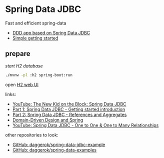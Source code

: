 # Spring Data JDBC
Fast and efficient spring-data

- [DDD app based on Spring Data JDBC](https://github.com/daggerok/spring-data-jdbc-examples/blob/master/ddd/README.md)
- [Simple getting started](./simple/)

## prepare

_start H2 database_

```bash
./mvnw -pl :h2 spring-boot:run
```

open [H2 web UI](http://127.0.0.1:8080/h2-console/)

links:

* [YouTube: The New Kid on the Block: Spring Data JDBC](https://www.youtube.com/watch?v=AnIouYdwxo0)
* [Part 1: Spring Data JDBC - Getting started introduction](https://spring.io/blog/2018/09/17/introducing-spring-data-jdbc)
* [Part 2: Spring Data JDBC - References and Aggregates](https://spring.io/blog/2018/09/24/spring-data-jdbc-references-and-aggregates)
* [Domain-Driven Design and Spring](http://static.olivergierke.de/lectures/ddd-and-spring/)
* [YouTube: Spring Data JDBC - One to One & One to Many Relationships](https://www.youtube.com/watch?v=ccxBXDAPdmo)

other repositories to look:

- [GitHub: daggerok/spring-data-jdbc-example](https://github.com/daggerok/spring-data-jdbc-example)
- [GitHub: daggerok/spring-data-examples](https://github.com/daggerok/spring-data-examples)
